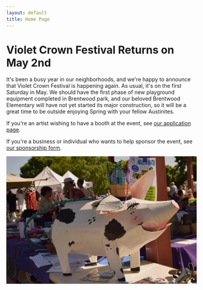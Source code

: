 ```yaml
---
layout: default
title: Home Page
---
```


# Violet Crown Festival Returns on May 2nd

It's been a busy year in our neighborhoods, and we're happy to announce that Violet Crown Festival is happening again.
As usual, it's on the first Saturday in May.  We should have the first phase of new playground equipment completed
in Brentwood park, and our beloved Brentwood Elementary will have not yet started its major construction, so it will
be a great time to be outside enjoying Spring with your fellow Austinites.

If you're an artist wishing to have a booth at the event, see [our application page](vcf_apply.html).

If you're a business or individual who wants to help sponsor the event, see [our sponsorship form](vcf_sponsor.html).

<img src="img/DSC_0495.jpg" class="img-responsive well">
